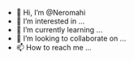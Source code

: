 - 👋 Hi, I’m @Neromahi
- 👀 I’m interested in ...
- 🌱 I’m currently learning ...
- 💞️ I’m looking to collaborate on ...
- 📫 How to reach me ...

<!---
Neromahi/Neromahi is a ✨ special ✨ repository because its `README.md` (this file) appears on your GitHub profile.
You can click the Preview link to take a look at your changes.
--->
